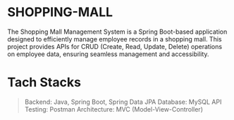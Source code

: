 # SHOPPING-MALL
The Shopping Mall Management System is a Spring Boot-based application designed to efficiently manage employee records in a shopping mall. This project provides APIs for CRUD (Create, Read, Update, Delete) operations on employee data, ensuring seamless management and accessibility.
# Tach Stacks
>Backend: Java, Spring Boot, Spring Data JPA
>Database: MySQL
>API Testing: Postman
>Architecture: MVC (Model-View-Controller)
